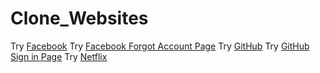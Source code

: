 # Clone_Websites

Try [Facebook](https://yunusemrealps.github.io/Clone_Websites/Facebook/Facebook.html)
Try [Facebook Forgot Account Page](https://yunusemrealps.github.io/Clone_Websites/Facebook/Forgot_ac.html)
Try [GitHub](https://yunusemrealps.github.io/Clone_Websites/GitHub/GitHub.html)
Try [GitHub Sign in Page](https://yunusemrealps.github.io/Clone_Websites/GitHub/Github_Sign_in.html)
Try [Netflix](https://yunusemrealps.github.io/Clone_Websites/Netflix/Netflix.html) 

